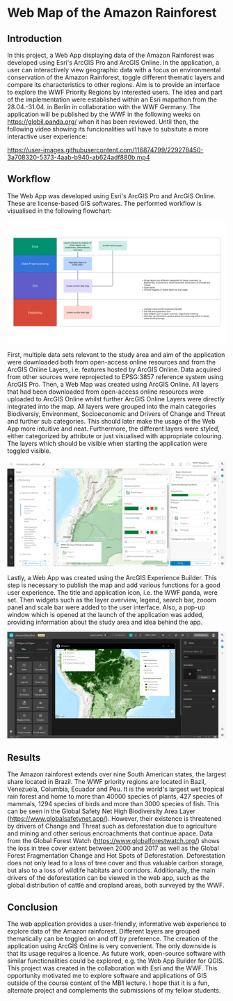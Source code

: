 # Web Map of the Amazon Rainforest

## Introduction
In this project, a Web App displaying data of the Amazon Rainforest was developed using Esri's ArcGIS Pro and ArcGIS Online. In the application, a user can interactively view geographic data with a focus on environmental conservation of the Amazon Rainforest, toggle different thematic layers and compare its characteristics to other regions. Aim is to provide an interface to explore the WWF Priority Regions by interested users. The idea and part of the implementation were established within an Esri mapathon from the 28.04.-31.04. in Berlin in collaboration with the WWF Germany. The application will be published by the WWF in the following weeks on https://globil.panda.org/ when it has been reviewed. Until then, the following video showing its funcionalities will have to subsitute a more interactive user experience:

https://user-images.githubusercontent.com/116874799/229278450-3a708320-5373-4aab-b940-ab624adf880b.mp4

## Workflow
The Web App was developed using Esri's ArcGIS Pro and ArcGIS Online. These are license-based GIS softwares. The performed workflow is visualised in the following flowchart:

![flowchart](figs/flowchart.png)

First, multiple data sets relevant to the study area and aim of the application were downloaded both from open-access online resources and from the ArcGIS Online Layers, i.e. features hosted by ArcGIS Online. Data acquired from other sources were reprojected to EPSG:3857 reference system using ArcGIS Pro. 
Then, a Web Map was created using ArcGIS Online. All layers that had been downloaded from open-access online resources were uploaded to ArcGIS Online whilst further ArcGIS Online Layers were directly integrated into the map. All layers were grouped into the main categories Biodiversiy, Environment, Socioeconomic and Drivers of Change and Threat and further sub categories. This should later make the usage of the Web App more intuitive and neat. Furthermore, the different layers were styled, either categorized by attribute or just visualised with appropriate colouring. The layers which should be visible when starting the application were toggled visible.

![styling](figs/styling.png)

Lastly, a Web App was created using the ArcGIS Experience Builder. This step is necessary to publish the map and add various functions for a good user experience. The title and application icon, i.e. the WWF panda, were set. Then widgets such as the layer overview, legend, search bar, zooom panel and scale bar were added to the user interface. Also, a pop-up window which is opened at the launch of the application was added, providing information about the study area and idea behind the app.

![experiencebuilder](figs/experiencebuilder.png)

## Results

The Amazon rainforest extends over nine South American states, the largest share located in Brazil. The WWF priority regions are located in Bazil, Venezuela, Columbia, Ecuador and Peu. It is the world's largest wet tropical rain forest and home to more than 40000 species of plants, 427 species of mammals, 1294 species of birds and more than 3000 species of fish. This can be seen in the Global Safety Net High Biodiversity Area Layer (https://www.globalsafetynet.app/). However, their existence is threatened by drivers of Change and Threat such as deforestation due to agriculture and mining and other serious encroachments that continue apace. Data from the Global Forest Watch (https://www.globalforestwatch.org/) shows the loss in tree cover extent between 2000 and 2017 as well as the Global Forest Fragmentation Change and Hot Spots of Deforestation. Deforestation does not only lead to a loss of tree cover and thus valuable carbon storage, but also to a loss of wildlife habitats and corridors. Additionally, the main drivers of the deforestation can be viewed in the web app, such as the global distribution of cattle and cropland areas, both surveyed by the WWF.

## Conclusion

The web application provides a user-friendly, informative web experience to explore data of the Amazon rainforest. Different layers are grouped thematically can be toggled on and off by preference. The creation of the application using ArcGIS Online is very convenient. The only downside is that its usage requires a licence. As future work, open-source software with similar functionalities could be explored, e.g. the Web App Builder for QGIS. This project was created in the collaboration with Esri and the WWF. This opportunity motivated me to explore software and applications of GIS outside of the course content of the MB1 lecture. I hope that it is a fun, alternate project and complements the submissions of my fellow students.

